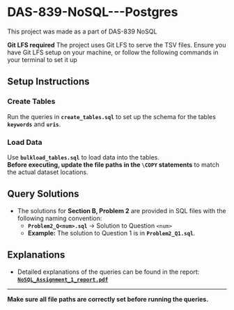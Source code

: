 # DAS-839-NoSQL---Postgres
This project was made as a part of DAS-839 NoSQL

**Git LFS required**
The project uses Git LFS to serve the TSV files.
Ensure you have Git LFS setup on your machine, or follow the following commands in your terminal to set it up

## Setup Instructions

### Create Tables
Run the queries in **`create_tables.sql`** to set up the schema for the tables **`keywords`** and **`uris`**.

### Load Data
Use **`bulkload_tables.sql`** to load data into the tables.  
**Before executing, update the file paths in the `\COPY` statements** to match the actual dataset locations.

## Query Solutions

- The solutions for **Section B, Problem 2** are provided in SQL files with the following naming convention:
  - **`Problem2_Q<num>.sql`** → Solution to Question `<num>`
  - **Example:** The solution to Question 1 is in **`Problem2_Q1.sql`**.

## Explanations

- Detailed explanations of the queries can be found in the report:  
**[`NoSQL_Assignment_1_report.pdf`](NoSQL_Assignment_1_report.pdf)**

---

**Make sure all file paths are correctly set before running the queries.**
